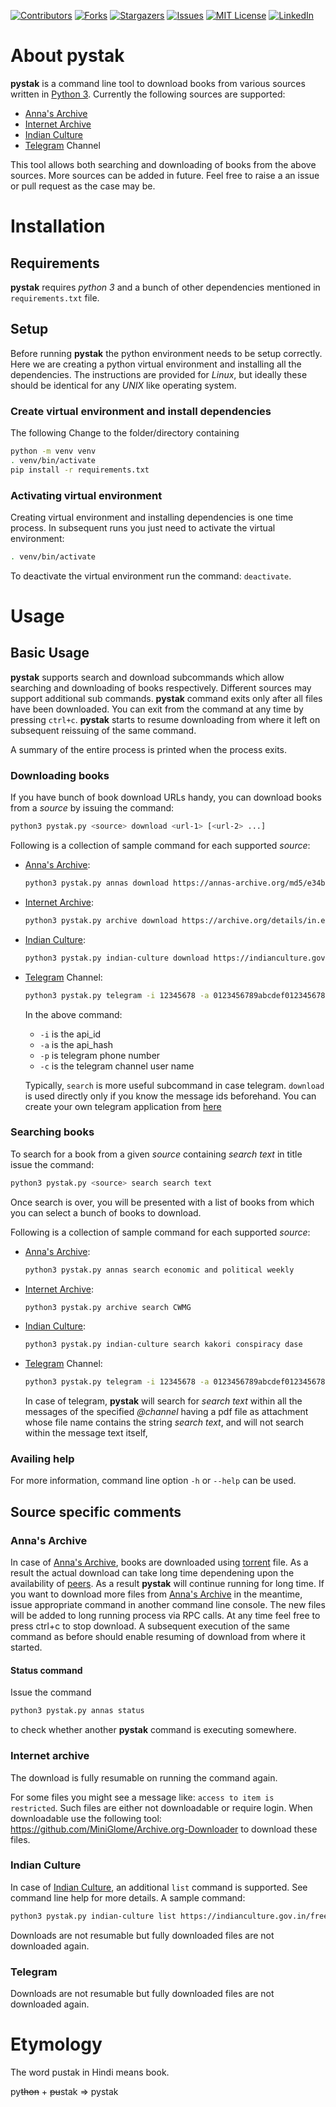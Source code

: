 [![Contributors][contributors-shield]][contributors-url]
[![Forks][forks-shield]][forks-url]
[![Stargazers][stars-shield]][stars-url]
[![Issues][issues-shield]][issues-url]
[![MIT License][license-shield]][license-url]
[![LinkedIn][linkedin-shield]][linkedin-url]

# About pystak
**pystak** is a command line tool to download books from various sources written in [Python 3](https://www.python.org/). Currently the following sources are supported:
- [Anna's Archive](https://annas-archive.org/)
- [Internet Archive](https://archive.org/)
- [Indian Culture](https://indianculture.gov.in/)
- [Telegram](https://telegram.org/) Channel

This tool allows both searching and downloading of books from the above sources. More sources can be added in future. Feel free to raise a an issue or pull request as the case may be.


# Installation
## Requirements

**pystak** requires *python 3* and a bunch of other dependencies mentioned in `requirements.txt` file.

## Setup
Before running **pystak** the python environment needs to be setup correctly. Here we are creating a python virtual environment and installing all the dependencies. The instructions are provided for *Linux*, but ideally these should be identical for any *UNIX* like operating system.

### Create virtual environment and install dependencies

The following Change to the folder/directory containing 

```bash
python -m venv venv
. venv/bin/activate
pip install -r requirements.txt
```
### Activating virtual environment

Creating virtual environment and installing dependencies is one time process. In subsequent runs you just need to activate the virtual environment:
```bash
. venv/bin/activate
```

To deactivate the virtual environment run the command: `deactivate`.

# Usage

## Basic Usage

**pystak** supports search and download subcommands which allow searching and downloading of books respectively. Different sources may support additional sub commands.
**pystak** command exits only after all files have been downloaded. You can exit from the command at any time by pressing `ctrl+c`. **pystak** starts to resume downloading from where it left on subsequent reissuing of the same command.

A summary of the entire process is printed when the process exits.

### Downloading books

If you have bunch of book download URLs handy, you can download books from a *source* by issuing the command: 
```bash
python3 pystak.py <source> download <url-1> [<url-2> ...]
```

Following is a collection of sample command for each supported *source*:

- [Anna's Archive](https://annas-archive.org/): 
  ```bash 
  python3 pystak.py annas download https://annas-archive.org/md5/e34b90617bbb35cc4ea90180cfc93798
  ```
- [Internet Archive](https://archive.org/): 
  ```bash
  python3 pystak.py archive download https://archive.org/details/in.ernet.dli.2015.12873
  ```
- [Indian Culture](https://indianculture.gov.in/): 
  ```bash
  python3 pystak.py indian-culture download https://indianculture.gov.in/archives/question-treatment-approver-delhi-lahore-conspiracy-case
  ```
- [Telegram](https://telegram.org/) Channel: 
  ```bash
  python3 pystak.py telegram -i 12345678 -a 0123456789abcdef0123456789abcdef -p +911234567890 download -c @PLANDEMIC message-id
  ```
  In the above command:
  - `-i` is the api_id
  - `-a` is the api_hash
  - `-p` is telegram phone number
  - `-c` is the telegram channel user name
  
  Typically, `search` is more useful subcommand in case telegram. `download` is used directly only if you know the message ids beforehand.
  You can create your own telegram application from [here](https://my.telegram.org/)

### Searching books

To search for a book from a given *source* containing *search text* in title issue the command: 
```bash
python3 pystak.py <source> search search text
```
Once search is over, you will be presented with a list of books from which you can select a bunch of books to download.

Following is a collection of sample command for each supported *source*:

- [Anna's Archive](https://annas-archive.org/): 
  ```bash 
  python3 pystak.py annas search economic and political weekly
  ```
- [Internet Archive](https://archive.org/): 
  ```bash
  python3 pystak.py archive search CWMG
  ```
- [Indian Culture](https://indianculture.gov.in/): 
  ```bash
  python3 pystak.py indian-culture search kakori conspiracy dase
  ```
- [Telegram](https://telegram.org/) Channel: 
  ```bash
  python3 pystak.py telegram -i 12345678 -a 0123456789abcdef0123456789abcdef -p +911234567890 search -c @channel search text
  ```
  In case of telegram, **pystak** will search for *search text* within all the messages of the specified *@channel* having a pdf file as attachment whose file name contains the string *search text*, and will not search within the message text itself,

### Availing help

For more information, command line option `-h` or `--help` can be used.

## Source specific comments

### Anna's Archive

In case of [Anna's Archive](https://annas-archive.org/), books are downloaded using [torrent](https://en.wikipedia.org/wiki/BitTorrent) file. As a result the actual download can take long time dependening upon the availability of [peers](https://en.wikipedia.org/wiki/Glossary_of_BitTorrent_terms#Peer).
As a result **pystak** will continue running for long time. If you want to download more files from [Anna's Archive](https://annas-archive.org/) in the meantime, issue appropriate command in another command line console. The new files will be added to long running process via RPC calls.
At any time feel free to press ctrl+c to stop download. A subsequent execution of the same command as before should enable resuming of download from where it started.

#### Status command

Issue the command 
```bash
python3 pystak.py annas status
```
to check whether another **pystak** command is executing somewhere.

### Internet archive

The download is fully resumable on running the command again.

For some files you might see a message like: `access to item is restricted`. Such files are either not downloadable or require login.
When downloadable use the following tool: https://github.com/MiniGlome/Archive.org-Downloader to download these files.

### Indian Culture

In case of [Indian Culture](https://indianculture.gov.in/), an additional `list` command is supported. See command line help for more details. A sample command:
```bash
python3 pystak.py indian-culture list https://indianculture.gov.in/freedom-archive/rarebooks
```
Downloads are not resumable but fully downloaded files are not downloaded again.

### Telegram

Downloads are not resumable but fully downloaded files are not downloaded again.


# Etymology

The word pustak in Hindi means book.

py<s>thon</s> + <s>pu</s>stak => pystak


<!-- MARKDOWN LINKS & IMAGES -->
<!-- https://www.markdownguide.org/basic-syntax/#reference-style-links -->
[contributors-shield]: https://img.shields.io/github/contributors/homebackend/pystak.svg?style=for-the-badge
[contributors-url]: https://github.com/homebackend/pystak/graphs/contributors
[forks-shield]: https://img.shields.io/github/forks/homebackend/pystak.svg?style=for-the-badge
[forks-url]: https://github.com/homebackend/pystak/network/members
[stars-shield]: https://img.shields.io/github/stars/homebackend/pystak.svg?style=for-the-badge
[stars-url]: https://github.com/homebackend/pystak/stargazers
[issues-shield]: https://img.shields.io/github/issues/homebackend/pystak.svg?style=for-the-badge
[issues-url]: https://github.com/homebackend/pystak/issues
[license-shield]: https://img.shields.io/github/license/homebackend/pystak.svg?style=for-the-badge
[license-url]: https://github.com/homebackend/pystak/blob/master/LICENSE
[linkedin-shield]: https://img.shields.io/badge/-LinkedIn-black.svg?style=for-the-badge&logo=linkedin&colorB=555
[linkedin-url]: https://linkedin.com/in/neeraj-jakhar-39686212b

